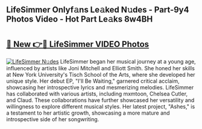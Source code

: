 ## LifeSimmer Onlyf𝚊ns Le𝚊ked N𝚞des - Part-9y4 Photos Video - Hot Part Le𝚊ks 8w4BH

# <h2><a href="http://ab99526.deff.icu/?id=LifeSimmer">🔗 New 👉🔴 LifeSimmer VIDEO Photos</a></h2>

[![LifeSimmer N𝚞des](https://i.imgur.com/rIISA9y.gif)](http://ab99526.deff.icu/?id=LifeSimmer)
LifeSimmer began her musical journey at a young age, influenced by artists like Joni Mitchell and Elliott Smith. She honed her skills at New York University's Tisch School of the Arts, where she developed her unique style. Her debut EP, "I'll Be Waiting," garnered critical acclaim, showcasing her introspective lyrics and mesmerizing melodies. LifeSimmer has collaborated with various artists, including mxmtoon, Chelsea Cutler, and Claud. These collaborations have further showcased her versatility and willingness to explore different musical styles. Her latest project, "Ashes," is a testament to her artistic growth, showcasing a more mature and introspective side of her songwriting.
